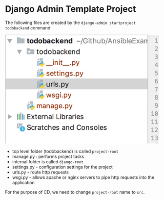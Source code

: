 # Django Admin Template Project

The following files are created by the `django-admin startproject todobackend` command

![Image](images/startproject.png)


- top level folder (todobackend) is called `project-root`
- manage.py : performs project tasks
- internal folder is called `django-root`
- settings.py - configuration settings for the project
- urls.py - route http requests 
- wsgi.py - allows apache or nginx servers to pipe http requests into the application


For the purpose of CD, we need to change `project-root` name to `src`.

